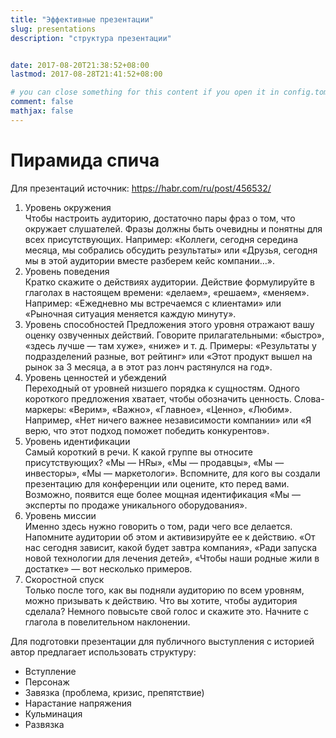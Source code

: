 ```yaml
---
title: "Эффективные презентации"
slug: presentations
description: "структура презентации" 


date: 2017-08-20T21:38:52+08:00
lastmod: 2017-08-28T21:41:52+08:00

# you can close something for this content if you open it in config.toml.
comment: false
mathjax: false
---
```


# Пирамида спича
Для презентаций
источник: https://habr.com/ru/post/456532/

1. Уровень окружения  
Чтобы настроить аудиторию, достаточно пары фраз о том, что окружает слушателей. Фразы должны быть очевидны и понятны для всех присутствующих. Например: «Коллеги, сегодня середина месяца, мы собрались обсудить результаты» или «Друзья, сегодня мы в этой аудитории вместе разберем кейс компании…».
2. Уровень поведения  
Кратко скажите о действиях аудитории. Действие формулируйте в глаголах в настоящем времени: «делаем», «решаем», «меняем». Например: «Ежедневно мы встречаемся с клиентами» или «Рыночная ситуация меняется каждую минуту».
3. Уровень способностей 
Предложения этого уровня отражают вашу оценку озвученных действий. Говорите прилагательными: «быстро», «здесь лучше — там хуже», «ниже» и т. д. Примеры: «Результаты у подразделений разные, вот рейтинг» или «Этот продукт вышел на рынок за 3 месяца, а в этот раз лонч растянулся на год».
4. Уровень ценностей и убеждений  
Переходный от уровней низшего порядка к сущностям. Одного короткого предложения хватает, чтобы обозначить ценность. Слова-маркеры: «Верим», «Важно», «Главное», «Ценно», «Любим». Например, «Нет ничего важнее независимости компании» или «Я верю, что этот подход поможет победить конкурентов».
5. Уровень идентификации  
Самый короткий в речи. К какой группе вы относите присутствующих? «Мы — HRы», «Мы — продавцы», «Мы — инвесторы», «Мы — маркетологи». Вспомните, для кого вы создали презентацию для конференции или оцените, кто перед вами. Возможно, появится еще более мощная идентификация «Мы — эксперты по продаже уникального оборудования».
6. Уровень миссии  
Именно здесь нужно говорить о том, ради чего все делается. Напомните аудитории об этом и активизируйте ее к действию. «От нас сегодня зависит, какой будет завтра компания», «Ради запуска новой технологии для лечения детей», «Чтобы наши родные жили в достатке» — вот несколько примеров.
7. Скоростной спуск  
Только после того, как вы подняли аудиторию по всем уровням, можно призывать к действию. Что вы хотите, чтобы аудитория сделала? Немного повысьте свой голос и скажите это. Начните с глагола в повелительном наклонении.

Для подготовки презентации для публичного выступления с историей автор предлагает использовать структуру:  

- Вступление
- Персонаж
- Завязка (проблема, кризис, препятствие)
- Нарастание напряжения
- Кульминация
- Развязка